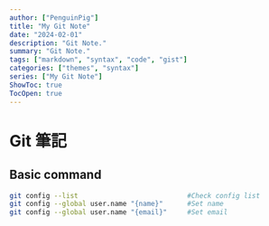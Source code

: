 ```yaml
---
author: ["PenguinPig"]
title: "My Git Note"
date: "2024-02-01"
description: "Git Note."
summary: "Git Note."
tags: ["markdown", "syntax", "code", "gist"]
categories: ["themes", "syntax"]
series: ["My Git Note"]
ShowToc: true
TocOpen: true
---
```


# Git 筆記

## Basic command

```sh
git config --list                           #Check config list
git config --global user.name "{name}"      #Set name
git config --global user.name "{email}"     #Set email
```